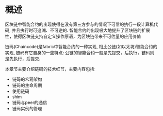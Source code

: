 # 概述

区块链中智能合约的出现使得在没有第三方参与的情况下可信的执行一段计算机代码, 并且执行时可追溯、不可逆的. 智能合约的出现极大地提升了区块链的扩展性，使得区块链支持自定义操作原语，为区块链带来不可估量的应用价值

链码\(Chaincode\)是fabric中智能合约的一种实现, 相比公链\(如以太坊\)智能合约的实现, 链码有它自身的一些特点: 公链的智能合约一般是先提交，后执行，链码则是先执行，后提交.

本章节主要介绍链码的技术细节，主要内容包括:

* 链码的宏观架构
* 链码的生命周期
* 使用链码
* shim
* 链码与peer的通信
* 链码实例的管理

